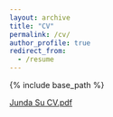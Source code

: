 ```yaml
---
layout: archive
title: "CV"
permalink: /cv/
author_profile: true
redirect_from:
  - /resume
---
```


{% include base_path %}

[Junda Su CV.pdf](/files/Junda-Su-CV.pdf)
